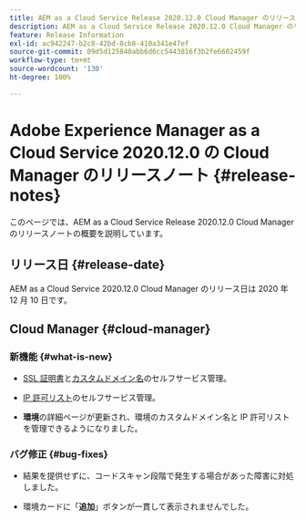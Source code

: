 ```yaml
---
title: AEM as a Cloud Service Release 2020.12.0 Cloud Manager のリリースノート
description: AEM as a Cloud Service Release 2020.12.0 Cloud Manager のリリースノート
feature: Release Information
exl-id: ac942247-b2c8-42bd-8cb8-410a341e47ef
source-git-commit: 09d5d125840abb6d6cc5443816f3b2fe6602459f
workflow-type: tm+mt
source-wordcount: '130'
ht-degree: 100%

---
```


# Adobe Experience Manager as a Cloud Service 2020.12.0 の Cloud Manager のリリースノート {#release-notes}

このページでは、AEM as a Cloud Service Release 2020.12.0 Cloud Manager のリリースノートの概要を説明しています。

## リリース日 {#release-date}

AEM as a Cloud Service 2020.12.0 Cloud Manager のリリース日は 2020 年 12 月 10 日です。

## Cloud Manager {#cloud-manager}

### 新機能 {#what-is-new}

* [SSL 証明書](/help/implementing/cloud-manager/managing-ssl-certifications/introduction.md)と[カスタムドメイン名](/help/implementing/cloud-manager/custom-domain-names/introduction.md)のセルフサービス管理。

* [IP 許可リスト](/help/implementing/cloud-manager/ip-allow-lists/introduction.md)のセルフサービス管理。

* **環境**&#x200B;の詳細ページが更新され、環境のカスタムドメイン名と IP 許可リストを管理できるようになりました。


### バグ修正  {#bug-fixes}

* 結果を提供せずに、コードスキャン段階で発生する場合があった障害に対処しました。

* 環境カードに「**追加**」ボタンが一貫して表示されませんでした。
